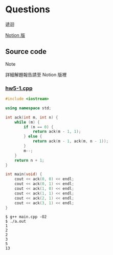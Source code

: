 # Questions

遞迴

[Notion 版](https://lturret.notion.site/Ackermann-s-function-hw-report-52a060a8c00b428ab059bf6e3702f671?pvs=4)

## Source code

> [!NOTE]
> 詳細解題報告請至 Notion 版裡

### [hw5-1.cpp](./hw5-1.cpp)

```cpp
#include <iostream>

using namespace std;

int ack(int m, int n) {
    while (m) {
        if (n == 0) {
            return ack(m - 1, 1);
        } else {
            return ack(m - 1, ack(m, n - 1));
        }
        m--;
    }
    return n + 1;
}

int main(void) {
    cout << ack(0, 0) << endl;
    cout << ack(0, 1) << endl;
    cout << ack(1, 0) << endl;
    cout << ack(1, 1) << endl;
    cout << ack(2, 1) << endl;
    cout << ack(3, 1) << endl;
}
```

```console
$ g++ main.cpp -O2
$ ./a.out
1
2
2
3
5
13
```
